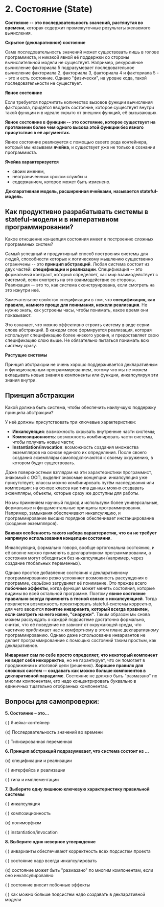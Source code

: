 # 2. Состояние (State)

**Состояние -- это последовательность значений, растянутая во времени**, которая содержит промежуточные результаты желаемого вычисления.

**Скрытое (декларативное) состояние**

Сама последовательность значений может существовать лишь в голове программиста, и никакой явной её поддержки со стороны вычислительной модели не существует. Например, рекурсивное вычисление факториала 5 подразумевает последовательное вычисление факториала 2, факториала 3, факториала 4 и факториала 5 -- это и есть состояние. Однако "физически", на уровне кода, такой последовательности не существует.

**Явное состояние**

Если требуется подсчитать количество вызовов функции вычисления факториала, придётся вводить состояние, которое существует внутри такой функции и в идеале скрыто от внешних функций, её вызывающих.

**Явное состояние в функции -- это состояние, которое существует на протяжении более чем одного вызова этой функции без явного присутствия в её аргументах.**

Явное состояние реализуется с помощью своего рода контейнера, который мы называем **ячейка**, и существует уже не только в сознании программиста.

**Ячейка характеризуется**
- своим именем,
- неограниченным сроком службы и
- содержанием, которое может быть изменено.

**Декларативная модель, расширенная ячейками, называется stateful-модель.**

## Как продуктивно разрабатывать системы в stateful-модели и в императивном программировании?

Какое отношение концепция состояния имеет к построению сложных программных систем?

Самый успешный и продуктивный способ построения системы для людей, способности которых к логическому мышлению существенно ограничены -- это **принцип абстракций**. Любая система состоит из двух частей: **спецификации и реализации**.
Спецификация -- это формальный контракт, который определяет, как мир взаимодействует с системой, если смотреть на это взаимодействие со стороны.
Реализация -- это то, как система сконструирована, если смотреть на это изнутри неё.

Замечательное свойство спецификации в том, что **спецификация, как правило, намного проще для понимания, нежели реализация**. Не нужно знать, как устроены часы, чтобы понимать, какое время они показывают.

Это означает, что можно эффективно строить систему в виде серии слоев абстракций. В каждом слое формируется реализация, которая использует спецификацию более низкого уровня, и предоставляет свою спецификацию слою выше. Не обязательно пытаться понимать всю систему сразу.

**Растущие системы**

Принцип абстракции не очень хорошо поддерживается декларативным и функциональным программированием, потому что мы не можем вкладывать новые знания в компоненты или функции, инкапсулируя эти знания внутри.

## Принцип абстракции

 Какой должна быть система, чтобы обеспечить наилучшую поддержку принципа абстракции?

У неё должны присутствовать три ключевые характеристики:
- **Инкапсуляция**: возможность скрывать внутренние части системы;
- **Композиционность**: возможность комбинировать части системы, чтобы получать новые части;
- **Instantiation/invocation**: возможность создания множества экземпляров на основе единого их определения. После своего создания экземпляры самоподключаются к своему окружению, в котором будут существовать.

Даже поверхностным взглядом на эти характеристики программист, знакомый с ООП, выделит знакомые концепции: инкапсуляция уже присутствует; классы можно комбинировать путём наследования или композиции; на основе класса как типа данных можно создавать экземпляры, объекты, которые сразу же доступны для работы.

Но мы применяем научный подход и используем более универсальные, формальные и фундаментальные принципы программирования. Например, замыкания обеспечивают инкапсуляцию, и программирование высших порядков обеспечивает инстанцирование (создание экземпляров).

**Важная особенность такого набора характеристик, что он не требует напрямую использования концепции состояния**.

Инкапсуляция, формально говоря, вообще ортогональна состоянию, и её вполне можно применять в декларативном программировании, а состояния могут обходиться без инкапсуляции (например, через создание глобальных переменных).

Однако простое добавление состояния к декларативному программированию резко усложняет возможность рассуждения о программе, серьёзно затрудняет её понимание. Это прежде всего **побочные эффекты**, когда функция может менять состояния, которые видимы во всей остальной программе. Поэтому **явное состояние правильно всегда применять в тесной связке с инкапсуляцией**. Тогда появляется возможность проектировать stateful-системы корректно, для чего вводится **понятие инварианта, который всегда правилен, если смотреть на него извне, "снаружи"**. Таким образом мы снова можем рассуждать о каждой подсистеме достаточно формально, считая, что её поведение не зависит от окружающей среды, что частично приближает нас к комфортному в этом плане декларативному программированию. Однако даже использование инвариантов не делает программированиие с помощью состояний таким простым, как декларативное.

**Инвариант сам по себе просто определяет, что некоторый компонент не ведет себя некорректно**, но не гарантирует, что он помогает в продвижении к итоговой цели (решению). **Хорошее правило для сложных систем -- создавать как можно больше компонентов в декларативной парадигме**. Состояние не должно быть "размазано" по многим компонентам, его надо концентрировать буквально в единичных тщательно отобранных компонентах.

## Вопросы для самопроверки:

**5. Состояние – это...**

( ) Ячейка-контейнер

(x) Последовательность значений во времени

( ) Типизированная переменная

**6. Принцип абстракций подразумевает, что система состоит из ...**

(x) спецификации и реализации

( ) интерфейса и реализации

( ) типа и имплементации

**7. Выберите одну лишнюю ключевую характеристику правильной системы**

( ) инкапсуляция

( ) композиционность

(x) полиморфизм

( ) instantiation/invocation

**8. Выберите одно неверное утверждение**

( ) инварианты обеспечивают корректность всех подсистем проекта

( ) состояние надо всегда инкапсулировать

(x) состояние может быть "размазано" по многим компонентам, если оно инкапсулировавно

( ) состояние вносит побочные эффекты

( ) как можно больше подсистем надо создавать в декларативной модели
